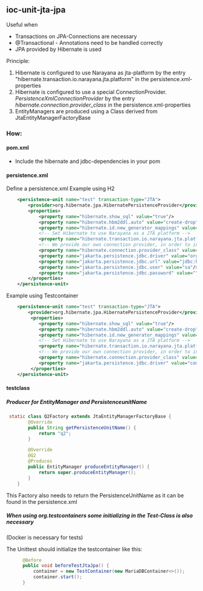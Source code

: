 ## ioc-unit-jta-jpa

Useful when
* Transactions on JPA-Connections are necessary
* @Transactional - Annotations need to be handled correctly
* JPA provided by Hibernate is used

Principle:
1. Hibernate is configured to use Narayana as jta-platform by the entry "hibernate.transaction.io.narayana.jta.platform"
in the persistence.xml-properties
1. Hibernate is configured to use a special ConnectionProvider. _PersistenceXmlConnectionProvider_ 
by the entry _hibernate.connection.provider_class_ in the persistence.xml-properties
2. EntityManagers are produced using a Class derived from JtaEntityManagerFactoryBase



### How:
#### pom.xml
* Include the hibernate and jdbc-dependencies in your pom
####  persistence.xml
Define a persistence.xml
Example using H2
```xml
    <persistence-unit name="test" transaction-type="JTA">
        <provider>org.hibernate.jpa.HibernatePersistenceProvider</provider>
        <properties>
            <property name="hibernate.show_sql" value="true"/>
            <property name="hibernate.hbm2ddl.auto" value="create-drop"/>
            <property name="hibernate.id.new_generator_mappings" value="false"/>
            <!-- Set Hibernate to use Narayana as a JTA platform -->
            <property name="hibernate.transaction.io.narayana.jta.platform" value="JBossTS"/>
            <!-- We provide our own connection provider, in order to integrate TransactionalDriver with Hibernate -->
            <property name="hibernate.connection.provider_class" value="com.oneandone.iocunit.jtajpa.PersistenceXmlConnectionProvider" />
            <property name="jakarta.persistence.jdbc.driver" value="org.h2.Driver"/>
            <property name="jakarta.persistence.jdbc.url" value="jdbc:h2:mem:test;MODE=PostgreSQL;DB_CLOSE_DELAY=0"/>
            <property name="jakarta.persistence.jdbc.user" value="sa"/>
            <property name="jakarta.persistence.jdbc.password" value=""/>
        </properties>
    </persistence-unit>
```

Example using Testcontainer
```xml
    <persistence-unit name="test" transaction-type="JTA">
        <provider>org.hibernate.jpa.HibernatePersistenceProvider</provider>
         <properties>
            <property name="hibernate.show_sql" value="true"/>
            <property name="hibernate.hbm2ddl.auto" value="create-drop"/>
            <property name="hibernate.id.new_generator_mappings" value="false"/>
            <!-- Set Hibernate to use Narayana as a JTA platform -->
            <property name="hibernate.transaction.io.narayana.jta.platform" value="JBossTS"/>
            <!-- We provide our own connection provider, in order to integrate TransactionalDriver with Hibernate -->
            <property name="hibernate.connection.provider_class" value="com.oneandone.iocunit.jtajpa.PersistenceXmlConnectionProvider" />
            <property name="jakarta.persistence.jdbc.driver" value="com.oneandone.iocunit.jtajpa.TestContainer"/>
         </properties>
    </persistence-unit>
```

####  testclass

##### Producer for EntityManager and PersistenceunitName

```java
 static class Q2Factory extends JtaEntityManagerFactoryBase {
        @Override
        public String getPersistenceUnitName() {
            return "q2";
        }

        @Override
        @Q2
        @Produces
        public EntityManager produceEntityManager() {
            return super.produceEntityManager();
        }
    }
```

This Factory also needs to return the PersistenceUnitName as it can be found in the persistence.xml
   

##### When using org.testcontainers some initializing in the Test-Class is also necessary
(Docker is necessary for tests)

The Unittest should initialize the testcontainer like this:
    
````java
      @Before
      public void beforeTestJtaJpa() {
          container = new TestContainer(new MariaDBContainer<>());
          container.start();
      }
````
    
                  